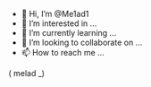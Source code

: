 - 👋 Hi, I’m @Me1ad1
- 👀 I’m interested in ...
- 🌱 I’m currently learning ...
- 💞️ I’m looking to collaborate on ...
- 📫 How to reach me ...

<!---
Me1ad1/Me1ad1 is a ✨ special ✨ repository because its `README.md` (this file) appears on your GitHub profile.
You can click the Preview link to take a look at your changes.
--->( melad _)


